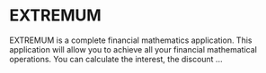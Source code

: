 # EXTREMUM
EXTREMUM is a complete financial mathematics application. This application will allow you to achieve all your financial mathematical operations. You can calculate the interest, the discount ...
